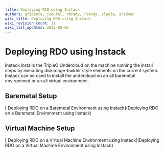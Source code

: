 ```yaml
---
title: Deploying RDO using Instack
authors: gfidente, jcoufal, rbrady, rlandy, slagle, sradvan
wiki_title: Deploying RDO using Instack
wiki_revision_count: 31
wiki_last_updated: 2015-05-05
---
```


# Deploying RDO using Instack

Instack installs the TripleO Undercloud on the machine running the install steps by executing diskimage-builder style elements on the current system. Instack can be used to install the undercloud on an all baremetal environment or an all virtual environment.

## Baremetal Setup

[ Deploying RDO on a Baremetal Environment using Instack](Deploying RDO on a Baremetal Environment using Instack)

## Virtual Machine Setup

[ Deploying RDO on a Virtual Machine Environment using Instack](Deploying RDO on a Virtual Machine Environment using Instack)
